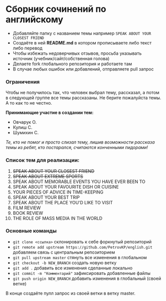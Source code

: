 # Сборник сочинений по английскому

+ Добавляйте папку с названием  темы например `SPEAK ABOUT YOUR CLOSEST FRIEND`
+ Создаёте в ней **README.md** в котором прописываете либо текст либо перевод
+ Чтобы избежать недоверчивых отзывов, просьба указывать источник (учебник/сайт/собственная голова)
+ Делаете fork глобального репозитория и работаете там
+ В случае любых ошибок или добавлений, отправляете pull запрос

### Ограничения

Чтобы не получилось так, что человек выбрал тему, рассказал, а потом в следующей группе все темы рассказаны. Не берите пожалуйста темы. А то как то не честно.

**Принимающие участие в создании тем:**

+ Овчарук О.
+ Кулиш С.
+ Шумихин С.

*Те, кто не помог и просто слизал тему, лишив возможности рассказа темы из ребят, кто постарался, считаются конченными пидорами!*

### Список тем для реализации:

1. ~~SPEAK ABOUT YOUR CLOSEST FRIEND~~
2. ~~SPEAK ABOUT EXTREME SPORTS~~
3. SPEAK ABOUT MEMORABLE EVENTS YOU HAVE EVER BEEN TO
4. SPEAK ABOUT YOUR FAVOURITE DISH OR CUISINE
5. YOUR PIECES OF ADVICE IN TIME-KEEPING
6. SPEAK ABOUT YOUR BEST TRIP
7. SPEAK ABOUT THE PLACE YOU'D LIKE TO VISIT
8. FILM REVIEW
9. BOOK REVIEW
10. THE ROLE OF MASS MEDIA IN THE WORLD

### Основные команды

+ `git clone <ссылка>` склонировать к себе форкнутый репозиторий
+ `git remote add upstream https://github.com/PetrovKP/english.git` добавляем связь с центральным репозиторием
+ `git pull upstream master` стянуть все изменения в глобальном
+ `git checkout -b NEW_BRANCH` создать новую ветку
+ `git add .` добавить все изменения сделанные локально
+ `git commit -m "Комментарий"` зафиксировать добавленные файлы
+ `git push origin NEW_BRANCH` добавить изменения в глобальный (своей ветке)

В конце создаёте пулл запрос из своей ветки в ветку master.